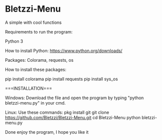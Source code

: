 # Bletzzi-Menu
A simple with cool functions

Requirements to run the program:

Python 3

How to install Python:
https://www.python.org/downloads/

Packages: Colorama, requests, os

How to install these packages:

pip install colorama
pip install requests
pip install sys_os


===INSTALLATION===


Windows:
Download the file and open the program by typing "python bletzzi-menu.py" in your cmd.

Linux:
Use these commands:
pkg install git
git clone https://github.com/Bletzzi/Bletzzi-Menu.git
cd Bletzzi-Menu
python bletzzi-menu.py


Done enjoy the program, I hope you like it
